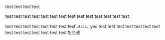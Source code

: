 test test
test test

test test 
test test
test test
test test
test test
test test
test test

test test
test test
test test
test test
ㅛㄷㄴ yes
test test
test test
test test
test test
test test
test test
test test
받으셈